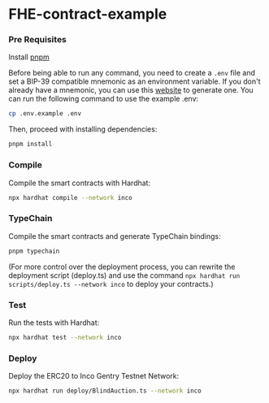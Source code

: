 # FHE-contract-example
### Pre Requisites

Install [pnpm](https://pnpm.io/installation)

Before being able to run any command, you need to create a `.env` file and set a BIP-39 compatible mnemonic as an
environment variable. If you don't already have a mnemonic, you can use this [website](https://iancoleman.io/bip39/) to
generate one. You can run the following command to use the example .env:

```sh
cp .env.example .env
```
Then, proceed with installing dependencies:

```sh
pnpm install
```

### Compile

Compile the smart contracts with Hardhat:

```sh
npx hardhat compile --network inco
```

### TypeChain

Compile the smart contracts and generate TypeChain bindings:

```sh
pnpm typechain
```
(For more control over the deployment process, you can rewrite the deployment script (deploy.ts) and use the command
`npx hardhat run scripts/deploy.ts --network inco` to deploy your contracts.)
### Test

Run the tests with Hardhat:

```sh
npx hardhat test --network inco
```

### Deploy

Deploy the ERC20 to Inco Gentry Testnet Network:

```sh
npx hardhat run deploy/BlindAuction.ts --network inco 
```